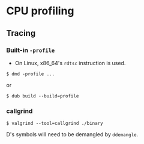 # CPU profiling

## Tracing

### Built-in `-profile`

* On Linux, x86_64's `rdtsc` instruction is used.

```console
$ dmd -profile ...
```

or

```console
$ dub build --build=profile
```

### callgrind

```console
$ valgrind --tool=callgrind ./binary
```

D's symbols will need to be demangled by `ddemangle`.
